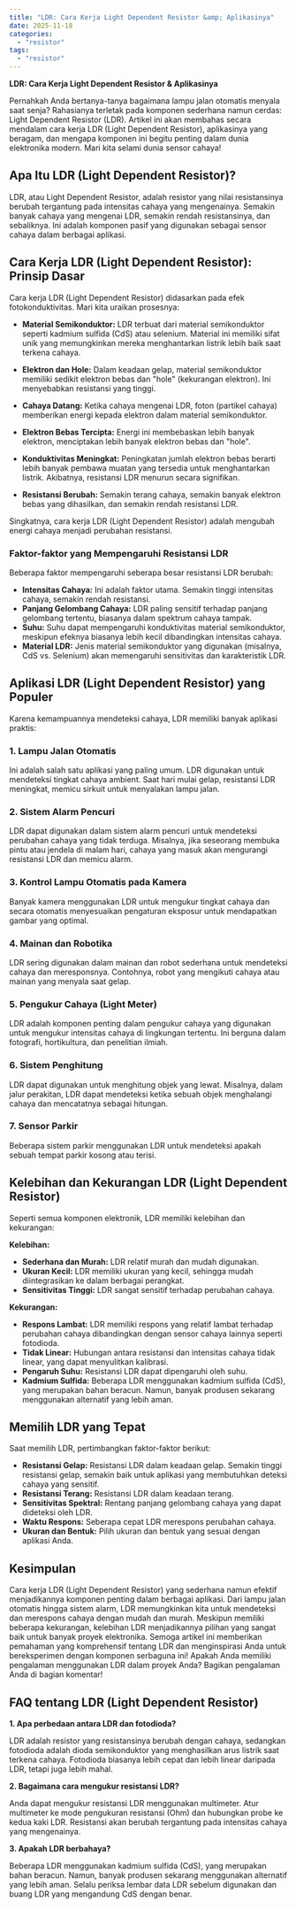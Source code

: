```yaml
---
title: "LDR: Cara Kerja Light Dependent Resistor &amp; Aplikasinya"
date: 2025-11-18
categories: 
  - "resistor"
tags: 
  - "resistor"
---
```


**LDR: Cara Kerja Light Dependent Resistor & Aplikasinya**

Pernahkah Anda bertanya-tanya bagaimana lampu jalan otomatis menyala saat senja? Rahasianya terletak pada komponen sederhana namun cerdas: Light Dependent Resistor (LDR). Artikel ini akan membahas secara mendalam cara kerja LDR (Light Dependent Resistor), aplikasinya yang beragam, dan mengapa komponen ini begitu penting dalam dunia elektronika modern. Mari kita selami dunia sensor cahaya!

## Apa Itu LDR (Light Dependent Resistor)?

LDR, atau Light Dependent Resistor, adalah resistor yang nilai resistansinya berubah tergantung pada intensitas cahaya yang mengenainya. Semakin banyak cahaya yang mengenai LDR, semakin rendah resistansinya, dan sebaliknya. Ini adalah komponen pasif yang digunakan sebagai sensor cahaya dalam berbagai aplikasi.

## Cara Kerja LDR (Light Dependent Resistor): Prinsip Dasar

Cara kerja LDR (Light Dependent Resistor) didasarkan pada efek fotokonduktivitas. Mari kita uraikan prosesnya:

- **Material Semikonduktor:** LDR terbuat dari material semikonduktor seperti kadmium sulfida (CdS) atau selenium. Material ini memiliki sifat unik yang memungkinkan mereka menghantarkan listrik lebih baik saat terkena cahaya.
    
- **Elektron dan Hole:** Dalam keadaan gelap, material semikonduktor memiliki sedikit elektron bebas dan "hole" (kekurangan elektron). Ini menyebabkan resistansi yang tinggi.
    
- **Cahaya Datang:** Ketika cahaya mengenai LDR, foton (partikel cahaya) memberikan energi kepada elektron dalam material semikonduktor.
    
- **Elektron Bebas Tercipta:** Energi ini membebaskan lebih banyak elektron, menciptakan lebih banyak elektron bebas dan "hole".
    
- **Konduktivitas Meningkat:** Peningkatan jumlah elektron bebas berarti lebih banyak pembawa muatan yang tersedia untuk menghantarkan listrik. Akibatnya, resistansi LDR menurun secara signifikan.
    
- **Resistansi Berubah:** Semakin terang cahaya, semakin banyak elektron bebas yang dihasilkan, dan semakin rendah resistansi LDR.
    

Singkatnya, cara kerja LDR (Light Dependent Resistor) adalah mengubah energi cahaya menjadi perubahan resistansi.

### Faktor-faktor yang Mempengaruhi Resistansi LDR

Beberapa faktor mempengaruhi seberapa besar resistansi LDR berubah:

- **Intensitas Cahaya:** Ini adalah faktor utama. Semakin tinggi intensitas cahaya, semakin rendah resistansi.
- **Panjang Gelombang Cahaya:** LDR paling sensitif terhadap panjang gelombang tertentu, biasanya dalam spektrum cahaya tampak.
- **Suhu:** Suhu dapat mempengaruhi konduktivitas material semikonduktor, meskipun efeknya biasanya lebih kecil dibandingkan intensitas cahaya.
- **Material LDR:** Jenis material semikonduktor yang digunakan (misalnya, CdS vs. Selenium) akan memengaruhi sensitivitas dan karakteristik LDR.

## Aplikasi LDR (Light Dependent Resistor) yang Populer

Karena kemampuannya mendeteksi cahaya, LDR memiliki banyak aplikasi praktis:

### 1\. Lampu Jalan Otomatis

Ini adalah salah satu aplikasi yang paling umum. LDR digunakan untuk mendeteksi tingkat cahaya ambient. Saat hari mulai gelap, resistansi LDR meningkat, memicu sirkuit untuk menyalakan lampu jalan.

### 2\. Sistem Alarm Pencuri

LDR dapat digunakan dalam sistem alarm pencuri untuk mendeteksi perubahan cahaya yang tidak terduga. Misalnya, jika seseorang membuka pintu atau jendela di malam hari, cahaya yang masuk akan mengurangi resistansi LDR dan memicu alarm.

### 3\. Kontrol Lampu Otomatis pada Kamera

Banyak kamera menggunakan LDR untuk mengukur tingkat cahaya dan secara otomatis menyesuaikan pengaturan eksposur untuk mendapatkan gambar yang optimal.

### 4\. Mainan dan Robotika

LDR sering digunakan dalam mainan dan robot sederhana untuk mendeteksi cahaya dan meresponsnya. Contohnya, robot yang mengikuti cahaya atau mainan yang menyala saat gelap.

### 5\. Pengukur Cahaya (Light Meter)

LDR adalah komponen penting dalam pengukur cahaya yang digunakan untuk mengukur intensitas cahaya di lingkungan tertentu. Ini berguna dalam fotografi, hortikultura, dan penelitian ilmiah.

### 6\. Sistem Penghitung

LDR dapat digunakan untuk menghitung objek yang lewat. Misalnya, dalam jalur perakitan, LDR dapat mendeteksi ketika sebuah objek menghalangi cahaya dan mencatatnya sebagai hitungan.

### 7\. Sensor Parkir

Beberapa sistem parkir menggunakan LDR untuk mendeteksi apakah sebuah tempat parkir kosong atau terisi.

## Kelebihan dan Kekurangan LDR (Light Dependent Resistor)

Seperti semua komponen elektronik, LDR memiliki kelebihan dan kekurangan:

**Kelebihan:**

- **Sederhana dan Murah:** LDR relatif murah dan mudah digunakan.
- **Ukuran Kecil:** LDR memiliki ukuran yang kecil, sehingga mudah diintegrasikan ke dalam berbagai perangkat.
- **Sensitivitas Tinggi:** LDR sangat sensitif terhadap perubahan cahaya.

**Kekurangan:**

- **Respons Lambat:** LDR memiliki respons yang relatif lambat terhadap perubahan cahaya dibandingkan dengan sensor cahaya lainnya seperti fotodioda.
- **Tidak Linear:** Hubungan antara resistansi dan intensitas cahaya tidak linear, yang dapat menyulitkan kalibrasi.
- **Pengaruh Suhu:** Resistansi LDR dapat dipengaruhi oleh suhu.
- **Kadmium Sulfida:** Beberapa LDR menggunakan kadmium sulfida (CdS), yang merupakan bahan beracun. Namun, banyak produsen sekarang menggunakan alternatif yang lebih aman.

## Memilih LDR yang Tepat

Saat memilih LDR, pertimbangkan faktor-faktor berikut:

- **Resistansi Gelap:** Resistansi LDR dalam keadaan gelap. Semakin tinggi resistansi gelap, semakin baik untuk aplikasi yang membutuhkan deteksi cahaya yang sensitif.
- **Resistansi Terang:** Resistansi LDR dalam keadaan terang.
- **Sensitivitas Spektral:** Rentang panjang gelombang cahaya yang dapat dideteksi oleh LDR.
- **Waktu Respons:** Seberapa cepat LDR merespons perubahan cahaya.
- **Ukuran dan Bentuk:** Pilih ukuran dan bentuk yang sesuai dengan aplikasi Anda.

## Kesimpulan

Cara kerja LDR (Light Dependent Resistor) yang sederhana namun efektif menjadikannya komponen penting dalam berbagai aplikasi. Dari lampu jalan otomatis hingga sistem alarm, LDR memungkinkan kita untuk mendeteksi dan merespons cahaya dengan mudah dan murah. Meskipun memiliki beberapa kekurangan, kelebihan LDR menjadikannya pilihan yang sangat baik untuk banyak proyek elektronika. Semoga artikel ini memberikan pemahaman yang komprehensif tentang LDR dan menginspirasi Anda untuk bereksperimen dengan komponen serbaguna ini! Apakah Anda memiliki pengalaman menggunakan LDR dalam proyek Anda? Bagikan pengalaman Anda di bagian komentar!

## FAQ tentang LDR (Light Dependent Resistor)

**1\. Apa perbedaan antara LDR dan fotodioda?**

LDR adalah resistor yang resistansinya berubah dengan cahaya, sedangkan fotodioda adalah dioda semikonduktor yang menghasilkan arus listrik saat terkena cahaya. Fotodioda biasanya lebih cepat dan lebih linear daripada LDR, tetapi juga lebih mahal.

**2\. Bagaimana cara mengukur resistansi LDR?**

Anda dapat mengukur resistansi LDR menggunakan multimeter. Atur multimeter ke mode pengukuran resistansi (Ohm) dan hubungkan probe ke kedua kaki LDR. Resistansi akan berubah tergantung pada intensitas cahaya yang mengenainya.

**3\. Apakah LDR berbahaya?**

Beberapa LDR menggunakan kadmium sulfida (CdS), yang merupakan bahan beracun. Namun, banyak produsen sekarang menggunakan alternatif yang lebih aman. Selalu periksa lembar data LDR sebelum digunakan dan buang LDR yang mengandung CdS dengan benar.
